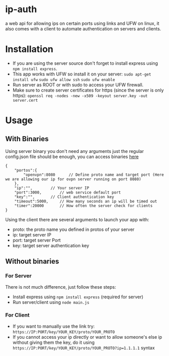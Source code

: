 # ip-auth
a web api for allowing ips on certain ports using links and UFW on linux, it also comes with a client to automate authentication on servers and clients.

# Installation

- If you are using the server source don't forget to install express using `npm install express`.
- This app works with UFW so install it on your server:
`sudo apt-get install ufw`
`sudo ufw allow ssh`
`sudo ufw enable`
- Run server as ROOT or with sudo to access your UFW firewall.
- Make sure to create server certificates for https (since the server is only https):
` openssl req -nodes -new -x509 -keyout server.key -out server.cert `



# Usage

## With Binaries

Using server binary you don't need any arguments just the regular config.json file should be enough, you can access binaries [here](https://github.com/safra36/ip-auth/releases)

```
{
    "portos":{
        "openvpn":8080      // Define proto name and target port (Here we are allowing our ip for ovpn server running on port 8080)
    },
    "ip":"",        // Your server IP
    "port":3000,        // web service default port
    "key":"",       // Client authentication key
    "timeout":5000,     // How many seconds an ip will be timed out
    "timer":20000       // How often the server check for clients
}
```


Using the client there are several arguments to launch your app with:
- proto: the proto name you defined in protos of your server
- ip: target server IP
- port: target server Port
- key: target server authentication key


## Without binaries

### For Server
There is not much difference, just follow these steps:
- Install express using `npm install express` (required for server)
- Run server/client using `node main.js`


### For Client
- If you want to manually use the link try: `https://IP:PORT/key/YOUR_KEY/proto/YOUR_PROTO`
- If you cannot access your ip directly or want to allow someone's else ip without giving them the key, do it using `https://IP:PORT/key/YOUR_KEY/proto/YOUR_PROTO?ip=1.1.1.1` syntax

